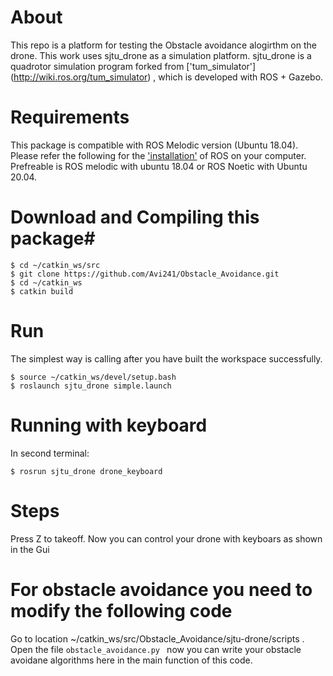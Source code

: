 # About  #
This repo is a platform for testing the Obstacle avoidance alogirthm on the drone. This work uses sjtu_drone as a simulation platform.
sjtu_drone is a quadrotor simulation program forked from ['tum_simulator'] (http://wiki.ros.org/tum_simulator) , which is developed with ROS + Gazebo.

# Requirements #
This package is compatible with ROS Melodic version (Ubuntu 18.04).
Please refer the following for the ['installation'](http://wiki.ros.org/Installation/Ubuntu) of ROS on your computer. Prefreable is ROS melodic with ubuntu 18.04 or ROS Noetic with Ubuntu 20.04.

# Download and Compiling this package#
```
$ cd ~/catkin_ws/src
$ git clone https://github.com/Avi241/Obstacle_Avoidance.git
$ cd ~/catkin_ws
$ catkin build
```

# Run
The simplest way is calling after you have built the workspace successfully.

```
$ source ~/catkin_ws/devel/setup.bash
$ roslaunch sjtu_drone simple.launch
```
# Running with keyboard
In second terminal:

```
$ rosrun sjtu_drone drone_keyboard
```
# Steps 

Press Z to takeoff.   Now you can control your drone with keyboars as shown in the Gui


# For obstacle avoidance you need to modify the following code 

Go to location ~/catkin_ws/src/Obstacle_Avoidance/sjtu-drone/scripts . Open the file ```obstacle_avoidance.py ``` now you can write your obstacle avoidane algorithms here in the main function of this code.